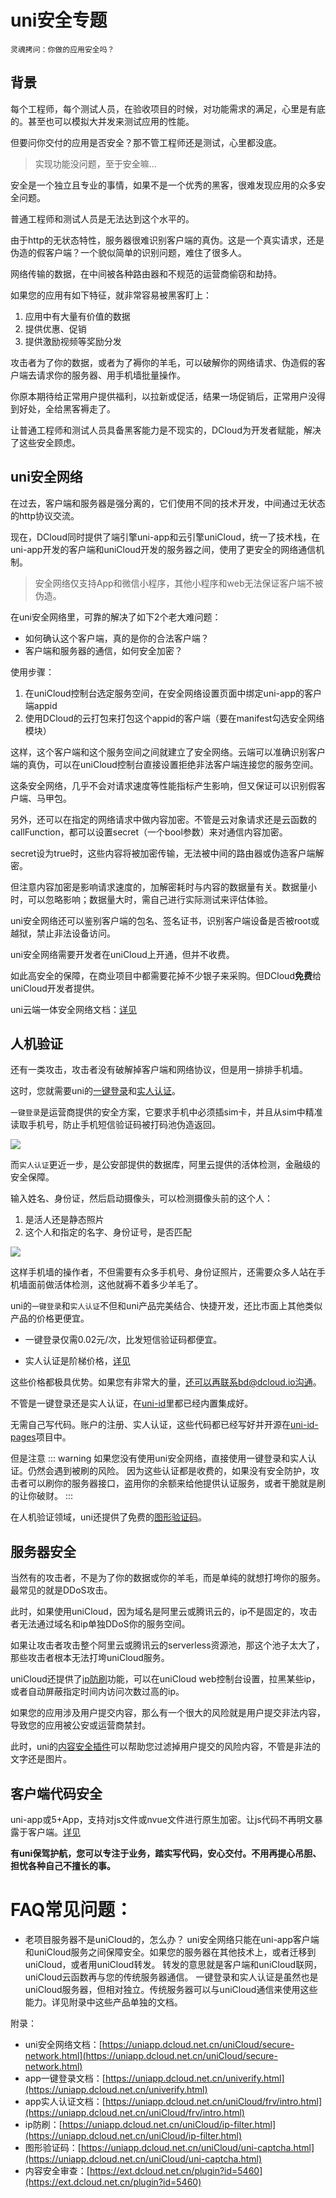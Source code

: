 # uni安全专题

`灵魂拷问：你做的应用安全吗？`

## 背景
每个工程师，每个测试人员，在验收项目的时候，对功能需求的满足，心里是有底的。甚至也可以模拟大并发来测试应用的性能。

但要问你交付的应用是否安全？那不管工程师还是测试，心里都没底。

> 实现功能没问题，至于安全嘛...

安全是一个独立且专业的事情，如果不是一个优秀的黑客，很难发现应用的众多安全问题。

普通工程师和测试人员是无法达到这个水平的。

由于http的无状态特性，服务器很难识别客户端的真伪。这是一个真实请求，还是伪造的假客户端？一个貌似简单的识别问题，难住了很多人。

网络传输的数据，在中间被各种路由器和不规范的运营商偷窃和劫持。

如果您的应用有如下特征，就非常容易被黑客盯上：
1. 应用中有大量有价值的数据
2. 提供优惠、促销
3. 提供激励视频等奖励分发

攻击者为了你的数据，或者为了褥你的羊毛，可以破解你的网络请求、伪造假的客户端去请求你的服务器、用手机墙批量操作。

你原本期待给正常用户提供福利，以拉新或促活，结果一场促销后，正常用户没得到好处，全给黑客褥走了。

让普通工程师和测试人员具备黑客能力是不现实的，DCloud为开发者赋能，解决了这些安全顾虑。

## uni安全网络

在过去，客户端和服务器是强分离的，它们使用不同的技术开发，中间通过无状态的http协议交流。

现在，DCloud同时提供了端引擎uni-app和云引擎uniCloud，统一了技术栈，在uni-app开发的客户端和uniCloud开发的服务器之间，使用了更安全的网络通信机制。

> 安全网络仅支持App和微信小程序，其他小程序和web无法保证客户端不被伪造。

在uni安全网络里，可靠的解决了如下2个老大难问题：

- 如何确认这个客户端，真的是你的合法客户端？
- 客户端和服务器的通信，如何安全加密？

使用步骤：
1. 在uniCloud控制台选定服务空间，在安全网络设置页面中绑定uni-app的客户端appid
2. 使用DCloud的云打包来打包这个appid的客户端（要在manifest勾选安全网络模块）

这样，这个客户端和这个服务空间之间就建立了安全网络。云端可以准确识别客户端的真伪，可以在uniCloud控制台直接设置拒绝非法客户端连接您的服务空间。

这条安全网络，几乎不会对请求速度等性能指标产生影响，但又保证可以识别假客户端、马甲包。

另外，还可以在指定的网络请求中做内容加密。不管是云对象请求还是云函数的callFunction，都可以设置secret（一个bool参数）来对通信内容加密。

secret设为true时，这些内容将被加密传输，无法被中间的路由器或伪造客户端解密。

但注意内容加密是影响请求速度的，加解密耗时与内容的数据量有关。数据量小时，可以忽略影响；数据量大时，需自己进行实际测试来评估体验。

uni安全网络还可以鉴别客户端的包名、签名证书，识别客户端设备是否被root或越狱，禁止非法设备访问。

uni安全网络需要开发者在uniCloud上开通，但并不收费。

如此高安全的保障，在商业项目中都需要花掉不少银子来采购。但DCloud**免费**给uniCloud开发者提供。

uni云端一体安全网络文档：[详见](/uniCloud/secure-network.md)

## 人机验证

还有一类攻击，攻击者没有破解掉客户端和网络协议，但是用一排排手机墙。

这时，您就需要uni的[一键登录](/univerify.md)和[实人认证](/uniCloud/frv/intro.md)。

`一键登录`是运营商提供的安全方案，它要求手机中必须插sim卡，并且从sim中精准读取手机号，防止手机短信验证码被打码池伪造返回。

![](https://img-cdn-aliyun.dcloud.net.cn/client/doc/univerify/demo.png)

而`实人认证`更近一步，是公安部提供的数据库，阿里云提供的活体检测，金融级的安全保障。

输入姓名、身份证，然后启动摄像头，可以检测摄像头前的这个人：
1. 是活人还是静态照片
2. 这个人和指定的名字、身份证号，是否匹配

![](https://qiniu-web-assets.dcloud.net.cn/unidoc/zh/202302242037107.jpg)

这样手机墙的操作者，不但需要有众多手机号、身份证照片，还需要众多人站在手机墙面前做活体检测，这他就褥不着多少羊毛了。

uni的`一键登录`和`实人认证`不但和uni产品完美结合、快捷开发，还比市面上其他类似产品的价格更便宜。

- 一键登录仅需0.02元/次，比发短信验证码都便宜。

- 实人认证是阶梯价格，[详见](/uniCloud/frv/price.md)

这些价格都极具优势。如果您有非常大的量，还可以再联系bd@dcloud.io沟通。

不管是一键登录还是实人认证，在[uni-id](/uniCloud/uni-id-summary.md)里都已经内置集成好。

无需自己写代码。账户的注册、实人认证，这些代码都已经写好并开源在[uni-id-pages](/uniCloud/uni-id-pages.md)项目中。

但是注意
::: warning
如果您没有使用uni安全网络，直接使用一键登录和实人认证。仍然会遇到被刷的风险。
因为这些认证都是收费的，如果没有安全防护，攻击者可以刷你的服务器接口，盗用你的余额来给他提供认证服务，或者干脆就是刷的让你破财。
:::

在人机验证领域，uni还提供了免费的[图形验证码](/uniCloud/uni-captcha.md)。

## 服务器安全

当然有的攻击者，不是为了你的数据或你的羊毛，而是单纯的就想打垮你的服务。最常见的就是DDoS攻击。

此时，如果使用uniCloud，因为域名是阿里云或腾讯云的，ip不是固定的，攻击者无法通过域名和ip单独DDoS你的服务空间。

如果让攻击者攻击整个阿里云或腾讯云的serverless资源池，那这个池子太大了，那些攻击者根本无法打垮uniCloud服务。

uniCloud还提供了[ip防刷](/uniCloud/ip-filter.md)功能，可以在uniCloud web控制台设置，拉黑某些ip，或者自动屏蔽指定时间内访问次数过高的ip。

如果您的应用涉及用户提交内容，那么有一个很大的风险就是用户提交非法内容，导致您的应用被公安或运营商禁封。

此时，uni的[内容安全插件](https://ext.dcloud.net.cn/plugin?id=5460)可以帮助您过滤掉用户提交的风险内容，不管是非法的文字还是图片。

## 客户端代码安全

uni-app或5+App，支持对js文件或nvue文件进行原生加密。让js代码不再明文暴露于客户端。[详见](/tutorial/app-sec-confusion.md)

**有uni保驾护航，您可以专注于业务，踏实写代码，安心交付。不用再提心吊胆、担忧各种自己不擅长的事。**

# FAQ常见问题：
- 老项目服务器不是uniCloud的，怎么办？
  uni安全网络只能在uni-app客户端和uniCloud服务之间保障安全。如果您的服务器在其他技术上，或者迁移到uniCloud，或者用uniCloud转发。
  转发的意思就是客户端和uniCloud联网，uniCloud云函数再与您的传统服务器通信。
  一键登录和实人认证是虽然也是uniCloud服务器，但相对独立。传统服务器可以与uniCloud通信来使用这些能力。详见附录中这些产品单独的文档。

附录：
- uni安全网络文档：[https://uniapp.dcloud.net.cn/uniCloud/secure-network.html](https://uniapp.dcloud.net.cn/uniCloud/secure-network.html)
- app一键登录文档：[https://uniapp.dcloud.net.cn/univerify.html](https://uniapp.dcloud.net.cn/univerify.html)
- app实人认证文档：[https://uniapp.dcloud.net.cn/uniCloud/frv/intro.html](https://uniapp.dcloud.net.cn/uniCloud/frv/intro.html)
- ip防刷：[https://uniapp.dcloud.net.cn/uniCloud/ip-filter.html](https://uniapp.dcloud.net.cn/uniCloud/ip-filter.html)
- 图形验证码：[https://uniapp.dcloud.net.cn/uniCloud/uni-captcha.html](https://uniapp.dcloud.net.cn/uniCloud/uni-captcha.html)
- 内容安全审查：[https://ext.dcloud.net.cn/plugin?id=5460](https://ext.dcloud.net.cn/plugin?id=5460)
